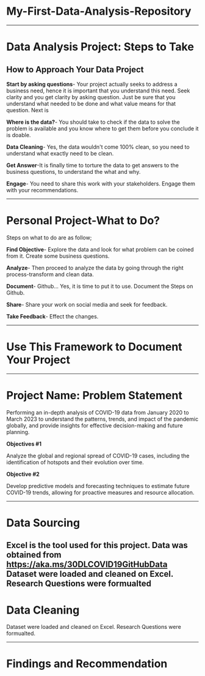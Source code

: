 # My-First-Data-Analysis-Repository

-----
# Data Analysis Project: Steps to Take 

## How to Approach Your Data Project

**Start by asking questions**- Your project actually seeks to address a business need, hence it is important that you understand this need. Seek clarity and you get clarity by asking question. Just be sure that you understand what needed to be done and what value means for that question. Next is

**Where is the data?**- You should take to check if the data to solve the problem is available and you know where to get them before you conclude it is doable.

**Data Cleaning**- Yes, the data wouldn't come 100% clean, so you need to understand what exactly need to be clean.

**Get Answer**-It is finally time to torture the data to get answers to the business questions, to understand the what and why.

**Engage**- You need to share this work with your stakeholders. Engage them with your recommendations.

-----
# Personal Project-What to Do?

Steps on what to do are as follow;

**Find Objective**- Explore the data and look for what problem can be coined from it. Create some business questions.

**Analyze**- Then proceed to analyze the data by going through the right process-transform and clean data.

**Document**- Github... Yes, it is time to put it to use. Document the Steps on Github.

**Share**- Share your work on social media and seek for feedback.

**Take Feedback**- Effect the changes.

-----
# Use This Framework to Document Your Project

-----
# Project Name: Problem Statement

Performing an in-depth analysis of COVID-19 data from January 2020 to March 2023 to understand the patterns, trends, and impact of the pandemic globally, and provide insights for effective decision-making and future planning.

**Objectives #1**

Analyze the global and regional spread of COVID-19 cases, including the identification of hotspots and their evolution over time.

**Objective #2**

Develop predictive models and forecasting techniques to estimate future COVID-19 trends, allowing for proactive measures and resource allocation.

-----
# Data Sourcing

**Excel** is the tool used for this project. Data was obtained from https://aka.ms/30DLCOVID19GitHubData</li>
Dataset were loaded and cleaned on Excel. Research Questions were formualted</li>
-----
# Data Cleaning

Dataset were loaded and cleaned on Excel. Research Questions were formualted.

-----
# Findings and Recommendation
